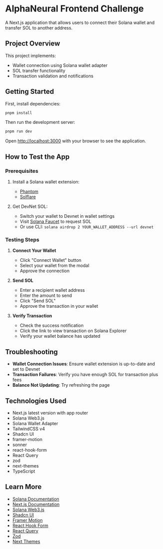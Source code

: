 # AlphaNeural Frontend Challenge

A Next.js application that allows users to connect their Solana wallet and transfer SOL to another address.

## Project Overview

This project implements:

- Wallet connection using Solana wallet adapter
- SOL transfer functionality
- Transaction validation and notifications

## Getting Started

First, install dependencies:

```bash
pnpm install
```

Then run the development server:

```bash
pnpm run dev
```

Open [http://localhost:3000](http://localhost:3000) with your browser to see the application.

## How to Test the App

### Prerequisites

1. Install a Solana wallet extension:

   - [Phantom](https://phantom.app/)
   - [Solflare](https://solflare.com/)

2. Get DevNet SOL:
   - Switch your wallet to Devnet in wallet settings
   - Visit [Solana Faucet](https://faucet.solana.com/) to request SOL
   - Or use CLI: `solana airdrop 2 YOUR_WALLET_ADDRESS --url devnet`

### Testing Steps

1. **Connect Your Wallet**

   - Click "Connect Wallet" button
   - Select your wallet from the modal
   - Approve the connection

2. **Send SOL**
   - Enter a recipient wallet address
   - Enter the amount to send
   - Click "Send SOL"
   - Approve the transaction in your wallet
3. **Verify Transaction**
   - Check the success notification
   - Click the link to view transaction on Solana Explorer
   - Verify your wallet balance has updated

## Troubleshooting

- **Wallet Connection Issues**: Ensure wallet extension is up-to-date and set to Devnet
- **Transaction Failures**: Verify you have enough SOL for transaction plus fees
- **Balance Not Updating**: Try refreshing the page

## Technologies Used

- Next.js latest version with app router
- Solana Web3.js
- Solana Wallet Adapter
- TailwindCSS v4
- Shadcn UI
- framer-motion
- sonner
- react-hook-form
- React Query
- zod
- next-themes
- TypeScript

## Learn More

- [Solana Documentation](https://docs.solana.com/)
- [Next.js Documentation](https://nextjs.org/docs)
- [Solana Web3.js](https://github.com/solana-foundation/solana-web3.js)
- [Shadcn UI](https://ui.shadcn.com/)
- [Framer Motion](https://www.framer.com/motion/)
- [React Hook Form](https://react-hook-form.com/)
- [React Query](https://tanstack.com/query/latest/docs/framework/react/guides/queries)
- [Zod](https://zod.dev/)
- [Next Themes](https://github.com/pacocoursey/next-themes)
